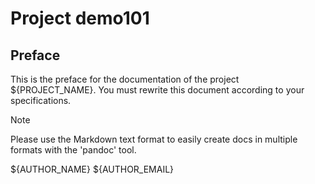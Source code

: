 # Project demo101

## Preface

This is the preface for the documentation of the project ${PROJECT_NAME}.
You must rewrite this document according to your specifications.

>[!NOTE]
>Please use the Markdown text format to easily create 
>docs in multiple formats with the 'pandoc' tool. 

${AUTHOR_NAME} ${AUTHOR_EMAIL}
